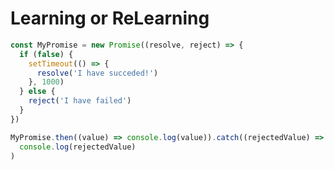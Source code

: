 # Learning or ReLearning

<!-- ES6  Promises-->

```js
const MyPromise = new Promise((resolve, reject) => {
  if (false) {
    setTimeout(() => {
      resolve('I have succeded!')
    }, 1000)
  } else {
    reject('I have failed')
  }
})

MyPromise.then((value) => console.log(value)).catch((rejectedValue) =>
  console.log(rejectedValue)
)
```
